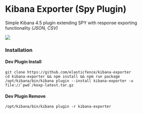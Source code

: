 # Kibana Exporter (Spy Plugin)

Simple Kibana 4.5 plugin extending SPY with response exporting functionality _(JSON, CSV)_

<img src="http://i.imgur.com/aiyhzpG.png" />

### Installation

#### Dev Plugin Install
```
git clone https://github.com/elasticfence/kibana-exporter
cd kibana-exporter && npm install && npm run package
/opt/kibana/bin/kibana plugin --install kibana-exporter -u file://`pwd`/kexp-latest.tar.gz
```
#### Dev Plugin Remove
```
/opt/kibana/bin/kibana plugin -r kibana-exporter
```


